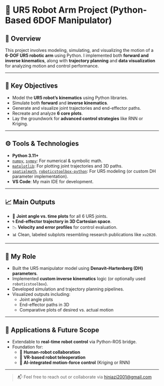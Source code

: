 # 🤖 UR5 Robot Arm Project (Python-Based 6DOF Manipulator)

## 📌 Overview

This project involves modeling, simulating, and visualizing the motion of a **6-DOF UR5 robotic arm** using Python. I implemented both **forward and inverse kinematics**, along with **trajectory planning** and **data visualization** for analyzing motion and control performance.

---

## 🧠 Key Objectives

- Model the **UR5 robot’s kinematics** using Python libraries.
- Simulate both **forward** and **inverse kinematics**.
- Generate and visualize joint trajectories and end-effector paths.
- Recreate and analyze **6 core plots**.
- Lay the groundwork for **advanced control strategies** like RNN or Kriging.

---

## ⚙️ Tools & Technologies

- **Python 3.11+**
- [`numpy`](https://numpy.org/), [`sympy`](https://www.sympy.org): For numerical & symbolic math.
- [`matplotlib`](https://matplotlib.org/): For plotting joint trajectories and 3D paths.
- [`spatialmath`](https://petercorke.com/toolboxes/spatial-math-toolbox/), [`roboticstoolbox-python`](https://github.com/petercorke/roboticstoolbox-python): For UR5 modeling (or custom DH parameter implementation).
- **VS Code**: My main IDE for development.

---

## 📈 Main Outputs

- 🧩 **Joint angle vs. time plots** for all 6 UR5 joints.
- 🌀 **End-effector trajectory in 3D Cartesian space**.
- 📉 **Velocity and error profiles** for control evaluation.
- 📊 Clean, labeled subplots resembling research publications like `xu2020`.

---

## 🧠 My Role

- Built the UR5 manipulator model using **Denavit–Hartenberg (DH) parameters**.
- Implemented **custom inverse kinematics** logic (or optionally used `roboticstoolbox`).
- Developed simulation and trajectory planning pipelines.
- Visualized outputs including:
  - Joint angle plots
  - End-effector paths in 3D
  - Comparative plots of desired vs. actual motion

---

## 🚀 Applications & Future Scope

- Extendable to **real-time robot control** via Python-ROS bridge.
- Foundation for:
  - 🤝 **Human-robot collaboration**
  - 🥽 **VR-based robot teleoperation**
  - 🧠 **AI-integrated motion-force control** (Kriging or RNN)

---

> 📬 Feel free to reach out or collaborate via [hjniazi2001@gmail.com](mailto:hjniazi2001@gmail.com)
